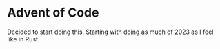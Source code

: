 # Advent of Code
Decided to start doing this. Starting with doing as much of 2023 as I feel like in Rust
